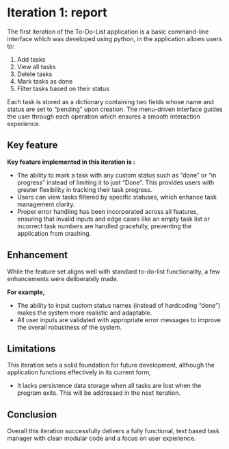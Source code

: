 # **Iteration 1: report**

The first iteration of the To-Do-List application is a basic command-line interface which was developed using python, in the application allows users to: 

1. Add tasks
2. View all tasks
3. Delete tasks 
4. Mark tasks as done 
5. Filter tasks based on their status

Each task is stored as a dictionary containing two fields whose name and status are set to “pending” upon creation. The menu-driven interface guides the user through each operation which ensures a smooth interaction experience. 

## Key feature 

**Key feature implemented in this iteration is :** 
* The ability to mark a task with any custom status such as “done” or “in progress” instead of limiting it to just “Done”. This provides users with greater flexibility in tracking their task progress.
* Users can view tasks filtered by specific statuses, which enhance task management clarity. 
* Proper error handling has been incorporated across all features, ensuring that invalid inputs and edge cases like an empty task list or incorrect task numbers are handled gracefully, preventing the application from crashing.

## Enhancement 
While the feature set aligns well with standard to-do-list functionality, a few enhancements were deliberately made. 

**For example,** 
* The ability to input custom status names (instead of hardcoding “done”) makes the system more realistic and adaptable. 
* All user inputs are validated with appropriate error messages to improve the overall robustness of the system.

## Limitations 
This iteration sets a solid foundation for future development, although the application functions effectively in its current form, 
* It lacks persistence data storage when all tasks are lost when the program exits. This will be addressed in the next iteration.

## Conclusion
Overall this iteration successfully delivers a fully functional, text based task manager with clean modular code and a focus on user experience.
